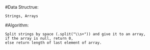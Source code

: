  #Data Structrue:
 
    Strings, Arrays
    
 #Algorithm:
 
    Split strings by space (.split("\\s+")) and give it to an array,
    if the array is null, return 0,
    else return length of last element of array.
    

